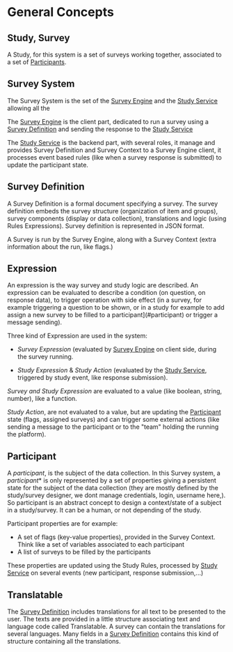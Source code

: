 # General Concepts

## Study, Survey

A Study, for this system is a set of surveys working together, associated to a set of [Participants](#participant).

## Survey System

The Survey System is the set of the [Survey Engine](../survey-engine) and the [Study Service](../study-service) allowing all the 

The [Survey Engine](../survey-engine) is the client part, dedicated to run a survey using a [Survey Definition](#survey-definition) and sending the response to the [Study Service](../study-service)

The [Study Service](../study-service) is the backend part, with several roles, it manage and provides Survey Definition and Survey Context to a Survey Engine client, it processes event based rules (like when a survey response is submitted) to update the participant state.

## Survey Definition

A Survey Definition is a formal document specifying a survey. The survey definition embeds the survey structure (organization of item and groups), survey components (display or data collection), translations and logic (using Rules Expressions).
Survey definition is represented in JSON format.

A Survey is run by the Survey Engine, along with a Survey Context (extra information about the run, like flags.)

## Expression

An expression is the way survey and study logic are described. An expression can be evaluated to describe a condition (on question, on response data), to trigger operation with side effect (in a survey, for example triggering a question to be shown, or in a study for example to add assign a new survey to be filled to a participant](#participant) or trigger a message sending).

Three kind of Expression are used in the system:

- *Survey Expression* (evaluated by [Survey Engine](../survey-engine) on client side, during the survey running.
   
- *Study Expression* & *Study Action* (evaluated by the [Study Service](../study-service), triggered by study event, like response submission).

*Survey and Study Expression* are evaluated to a value (like boolean, string, number), like a function.

*Study Action*, are not evaluated to a value, but are updating the [Participant](#participant) state (flags, assigned surveys) and can trigger some external actions (like sending a message to the participant or to the "team" holding the running the platform).

## Participant

A *participant*, is the subject of the data collection. In this Survey system, a *participant** is only represented by a set of properties giving a persistent state for the subject of the data collection (they are mostly defined by the study/survey designer, we dont manage credentials, login, username here,). So participant is an abstract concept to design a context/state of a subject in a study/survey. It can be a human, or not depending of the study.

Participant properties are for example:
- A set of flags (key-value properties), provided in the Survey Context. Think like a set of variables associated to each participant
- A list of surveys to be filled by the participants

These properties are updated using the Study Rules, processed by [Study Service](../study-service) on several events (new participant, response submission,...)

## Translatable

The [Survey Definition](#survey-definition) includes translations for all text to be presented to the user.
The texts are provided in a little structure associating text and language code called Translatable. A survey can contain the translations for several languages.
Many fields in a [Survey Definition](#survey-definition) contains this kind of structure containing all the translations.
